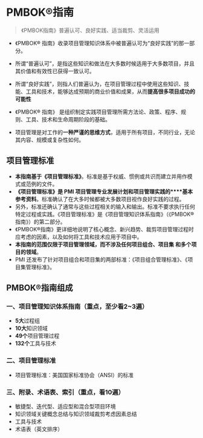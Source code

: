# PMBOK®指南

> 《PMBOK指南》普遍认可、良好实践、适当裁剪、灵活运用

- 《PMBOK® 指南》收录项目管理知识体系中被普遍认可为“良好实践”的那一部分。

- 所谓“普遍认可”，是指这些知识和做法在大多数时候适用于大多数项目，并且其价值和有效性已获得一致认可。
- 所谓“良好实践”，则指人们普遍认为，在项目管理过程中使用这些知识、技能、工具和技术，能够达成预期的商业价值和成果，从而**提高很多项目成功的可能性**
- 《PMBOK® 指南》 是组织制定实践项目管理所需方法论、政策、程序、规则、工具、技术和生命周期阶段的基础。
- 项目管理是对工作的**一种严谨的思维方式**，适用于所有项目，不同行业，无论其内容、规模或复杂性如何。

## 项目管理标准

- **本指南基于《项目管理标准》**。标准是基于权威、惯例或共识而建立并用作模式或范例的文件。
- **《项目管理标准》是 PMI 项目管理专业发展计划和项目管理实践的****基本参考资料**。标准确认了在大多时候都被大多数项目视作良好实践的过程。
- 另外，标准还确认了通常与这些过程相关的输入和输出。标准不要求执行任何特定过程或实践。《项目管理标准》是《项目管理知识体系指南》（《PMBOK® 指南》）的第二部分。
- 《PMBOK®指南》更详细地说明了核心概念、新兴趋势、裁剪项目管理过程时应考虑的因素，以及如何将工具和技术应用于项目中。
- **本指南的范围仅限于项目管理领域，而不涉及任何项目组合、项目集** **和多个项目的领域**。 
- PMI 还发布了针对项目组合和项目集的两部标准：《项目组合管理标准》、《项目集管理标准》。

## PMBOK®指南组成

### 一、项目管理知识体系指南（**重点，至少看2~3遍**）

- **5大**过程组
- **10大**知识领域
- **49个**项目管理过程
- **132个**工具与技术

### 二、项目管理标准

- 项目管理标准：美国国家标准协会（ANSI）的标准

### 三、附录、术语表、索引（**重点，看10遍**）

- 敏捷型、迭代型、适应型和混合型项目环境
- 知识领域关键概念总结与知识领域裁剪考虑因素总结
- 工具与技术
- 术语表（英文排序）